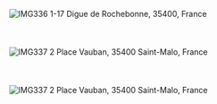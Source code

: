 ![IMG336](photos/IMG336.jpeg)
1-17 Digue de Rochebonne, 35400, France
\
\
\
\
![IMG337](photos/IMG337.jpeg)
2 Place Vauban, 35400 Saint-Malo, France
\
\
\
\
![IMG337](photos/IMG338.jpeg)
2 Place Vauban, 35400 Saint-Malo, France